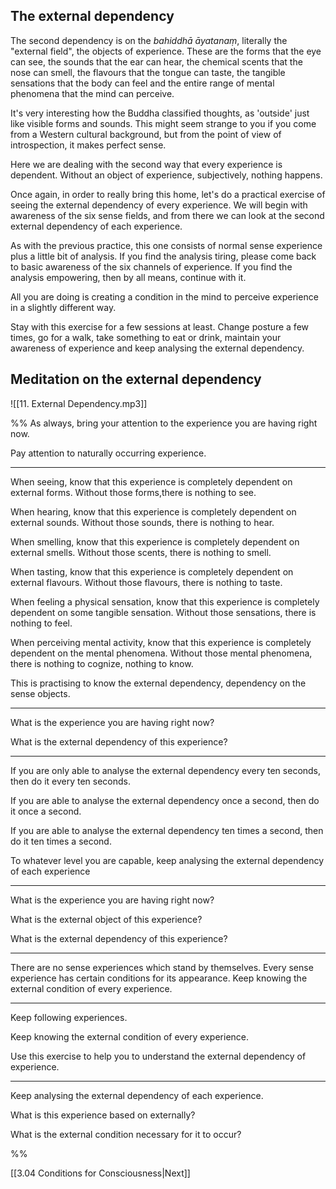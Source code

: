 
## The external dependency

The second dependency is on the *bahiddhā āyatanaṃ*, literally the "external field", the objects of experience. These are the forms that the eye can see, the sounds that the ear can hear, the chemical scents that the nose can smell, the flavours that the tongue can taste, the tangible sensations that the body can feel and the entire range of mental phenomena that the mind can perceive.

It's very interesting how the Buddha classified thoughts, as 'outside' just like visible forms and sounds. This might seem strange to you if you come from a Western cultural background, but from the point of view of introspection, it makes perfect sense. 

Here we are dealing with the second way that every experience is dependent. Without an object of experience, subjectively, nothing happens.

Once again, in order to really bring this home, let's do a practical exercise of seeing the external dependency of every experience. We will begin with awareness of the six sense fields, and from there we can look at the second external dependency of each experience. 

As with the previous practice, this one consists of normal sense experience plus a little bit of analysis. If you find the analysis tiring, please come back to basic awareness of the six channels of experience. If you find the analysis empowering, then by all means, continue with it. 

All you are doing is creating a condition in the mind to perceive experience in a slightly different way. 

Stay with this exercise for a few sessions at least. Change posture a few times, go for a walk, take something to eat or drink, maintain your awareness of experience and keep analysing the external dependency. 


## Meditation on the external dependency

![[11. External Dependency.mp3]]

%%
As always, bring your attention to the experience you are having right now. 

Pay attention to naturally occurring experience.

---

When seeing, know that this experience is completely dependent on external forms. Without those forms,there is nothing to see. 

When hearing, know that this experience is completely dependent on external sounds. Without those sounds, there is nothing to hear. 

When smelling, know that this experience is completely dependent on external smells. Without those scents, there is nothing to smell.

When tasting, know that this experience is completely dependent on external flavours. Without those flavours, there is nothing to taste. 

When feeling a physical sensation, know that this experience is completely dependent on some tangible sensation. Without those sensations, there is nothing to feel. 

When perceiving mental activity, know that this experience is completely dependent on the mental phenomena. Without those mental phenomena, there is nothing to cognize, nothing to know. 

This is practising to know the external dependency, dependency on the sense objects. 

---

What is the experience you are having right now?

What is the external dependency of this experience?

---

If you are only able to analyse the external dependency every ten seconds, then do it every ten seconds.

If you are able to analyse the external dependency once a second, then do it once a second.

If you are able to analyse the external dependency ten times a second, then do it ten times a second.

To whatever level you are capable, keep analysing the external dependency of each experience

---

What is the experience you are having right now?

What is the external object of this experience?

What is the external dependency of this experience?

----

There are no sense experiences which stand by themselves. Every sense experience has certain conditions for its appearance. Keep knowing the external condition of every experience. 

---

Keep following experiences. 

Keep knowing the external condition of every experience. 

Use this exercise to help you to understand the external dependency of experience.

---

Keep analysing the external dependency of each experience.  

What is this experience based on externally?

What is the external condition necessary for it to occur?

%%

[[3.04 Conditions for Consciousness|Next]]
